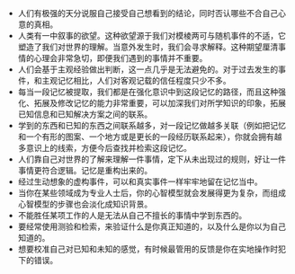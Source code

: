 * 人们有极强的天分说服自己接受自己想看到的结论，同时否认哪些不合自己心意的真相。
* 人类有一中叙事的欲望。这种欲望源于我们对模棱两可与随机事件的不适，它塑造了我们对世界的理解。当意外发生时，我们会寻求解释。这种期望厘清事情的心理会非常急切，即便我们遇到的事情并不重要。
* 人们会基于主观经验做出判断，这一点几乎是无法避免的。对于过去发生的事件，和主观记忆相比，人们对客观记载的信任程度只少不多。
* 每当一段记忆被提取，我们都是在强化意识中到这段记忆的路径，而且这种强化、拓展及修改记忆的能力非常重要，可以加深我们对所学知识的印象，拓展已知信息和已知解决方案之间的联系。
* 学到的东西和已知的东西之间联系越多，对一段记忆做越多关联（例如把记忆和一个有形的图案、一个地方或是更长的一段经历联系起来），你就会拥有越多意识上的线索，方便今后查找并检索这段记忆。
* 人们靠自己对世界的了解来理解一件事情，定下从未出现过的规则，好让一件事情更符合逻辑。记忆是重构出来的。
* 经过生动想象的虚构事件，可以和真实事件一样牢牢地留在记忆当中。
* 当你在某些领域成为专业人士后，你的心智模型就会发展得更为复杂，而组成心智模型的步骤也会淡化成知识背景。
* 不能胜任某项工作的人是无法从自己不擅长的事情中学到东西的。
* 要经常使用测验和检索，来验证什么是你真正知道的，以及什么是你以为自己知道的。
* 想要校准自己对已知和未知的感觉，有时候最管用的反馈是你在实地操作时犯下的错误。